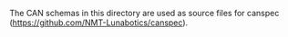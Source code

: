 The CAN schemas in this directory are used as source files for canspec
(https://github.com/NMT-Lunabotics/canspec).
